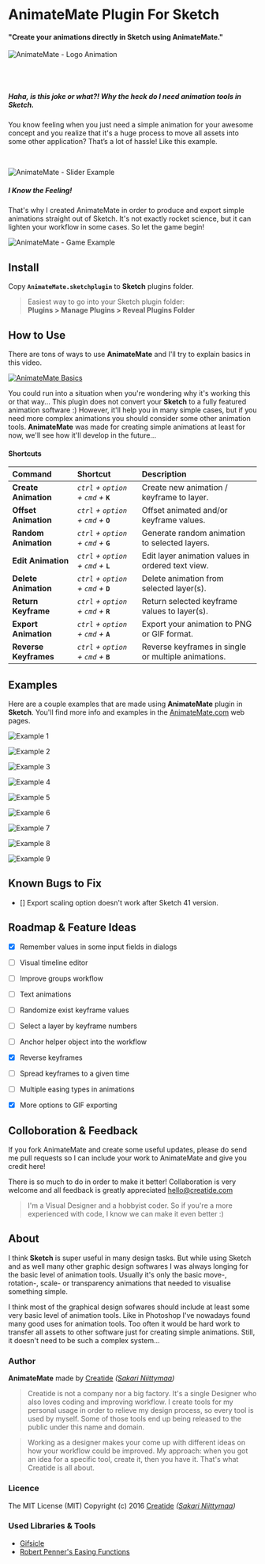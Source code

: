 AnimateMate Plugin For Sketch
=============================

#### "Create your animations directly in Sketch using AnimateMate."

![AnimateMate - Logo Animation](https://github.com/Creatide/AnimateMate/blob/gh-pages/img/readme/AnimateMate_LogoAnimation_GitHub.gif)

<br><br>

##### *Haha, is this joke or what?! Why the heck do I need animation tools in Sketch.*

You know feeling when you just need a simple animation for your awesome concept and you realize that it's a huge process to move all assets into some other application? That’s a lot of hassle! Like this example.

<br>

![AnimateMate - Slider Example](https://github.com/Creatide/AnimateMate/blob/gh-pages/img/readme/AnimateMate_Example_Slider_0-135.gif)

##### *I Know the Feeling!*

That's why I created AnimateMate in order to produce and export simple animations straight out of Sketch. It's not exactly rocket science, but it can lighten your workflow in some cases. 
So let the game begin!

![AnimateMate - Game Example](https://github.com/Creatide/AnimateMate/blob/gh-pages/img/readme/AnimateMate_Example_PingPong_0-100.gif)


## Install

Copy **`AnimateMate.sketchplugin`** to **Sketch** plugins folder. 

> Easiest way to go into your Sketch plugin folder:<br>
**Plugins > Manage Plugins > Reveal Plugins Folder**


## How to Use

There are tons of ways to use **AnimateMate** and I'll try to explain basics in this video.

<a href="http://www.youtube.com/watch?feature=player_embedded&v=bDm_c4wPBkc
" target="_blank"><img src="https://github.com/Creatide/AnimateMate/blob/gh-pages/img/readme/AnimateMate_Basics_Video_YouTube_Thumbnail.png" 
alt="AnimateMate Basics" /></a>

You could run into a situation when you're wondering why it's working this or that way... This plugin does not convert your **Sketch** to a fully featured animation software :) However, it'll help you in many simple cases, but if you need more complex animations you should consider some other animation tools. **AnimateMate** was made for creating simple animations at least for now, we'll see how it'll develop in the future...

#### Shortcuts

Command               | Shortcut                              | Description
:-------------------  | :------------------------------------ | :----------------------------------------------------
**Create Animation**  | *`ctrl` + `option` + `cmd` +* **`K`** | Create new animation / keyframe to layer.
**Offset Animation**  | *`ctrl` + `option` + `cmd` +* **`O`** | Offset animated and/or keyframe values.
**Random Animation**  | *`ctrl` + `option` + `cmd` +* **`G`** | Generate random animation to selected layers.
**Edit Animation**    | *`ctrl` + `option` + `cmd` +* **`L`** | Edit layer animation values in ordered text view.
**Delete Animation**  | *`ctrl` + `option` + `cmd` +* **`D`** | Delete animation from selected layer(s).
**Return Keyframe**   | *`ctrl` + `option` + `cmd` +* **`R`** | Return selected keyframe values to layer(s).
**Export Animation**  | *`ctrl` + `option` + `cmd` +* **`A`** | Export your animation to PNG or GIF format.
**Reverse Keyframes** | *`ctrl` + `option` + `cmd` +* **`B`** | Reverse keyframes in single or multiple animations.


## Examples

Here are a couple examples that are made using **AnimateMate** plugin in **Sketch**. You'll find more info and examples in the [AnimateMate.com](http://animatemate.com) web pages.

![Example 1](https://github.com/Creatide/AnimateMate/blob/gh-pages/img/readme/AnimateMate_Example_001.gif)

![Example 2](https://github.com/Creatide/AnimateMate/blob/gh-pages/img/readme/AnimateMate_Example_002.gif)

![Example 3](https://github.com/Creatide/AnimateMate/blob/gh-pages/img/readme/AnimateMate_Example_003_RandomAnimation.gif)

![Example 4](https://github.com/Creatide/AnimateMate/blob/gh-pages/img/readme/AnimateMate_Example_004_RandomAnimation.gif)

![Example 5](https://github.com/Creatide/AnimateMate/blob/gh-pages/img/readme/AnimateMate_Example_005_MaskAnimation.gif)

![Example 6](https://github.com/Creatide/AnimateMate/blob/gh-pages/img/readme/AnimateMate_Example_006_Over2kItemCountRenderTest.gif)

![Example 7](https://github.com/Creatide/AnimateMate/blob/gh-pages/img/readme/AnimateMate_Example_007_ManyItemsCountRenderTest.gif)

![Example 8](https://github.com/Creatide/AnimateMate/blob/gh-pages/img/readme/AnimateMate_Example_008_LoadingIndicators.gif)

![Example 9](https://github.com/Creatide/AnimateMate/blob/gh-pages/img/readme/AnimateMate_Example_CassetteDemo.gif)


## Known Bugs to Fix

* [] Export scaling option doesn't work after Sketch 41 version.

## Roadmap & Feature Ideas

* [x] Remember values in some input fields in dialogs
* [ ] Visual timeline editor
* [ ] Improve groups workflow
* [ ] Text animations
* [ ] Randomize exist keyframe values
* [ ] Select a layer by keyframe numbers
* [ ] Anchor helper object into the workflow
* [x] Reverse keyframes
* [ ] Spread keyframes to a given time
* [ ] Multiple easing types in animations
* [x] More options to GIF exporting


## Colloboration & Feedback

If you fork AnimateMate and create some useful updates, please do send me pull requests so I can include your work to AnimateMate and give you credit here!

There is so much to do in order to make it better! Collaboration is very welcome and all feedback is greatly appreciated [hello@creatide.com](mailto:hello@creatide.com)

> I'm a Visual Designer and a hobbyist coder. So if you're a more experienced with code, I know we can make it even better :)


## About

I think **Sketch** is super useful in many design tasks. But while using Sketch and as well many other graphic design softwares I was always longing for the basic level of animation tools. Usually it's only the basic move-, rotation-, scale- or transparency animations that needed to visualise something simple.

I think most of the graphical design sofwares should include at least some very basic level of animation tools. Like in Photoshop I've nowadays found many good uses for animation tools. Too often it would be hard work to transfer all assets to other software just for creating simple animations. Still, it doesn't need to be such a complex system...

### Author

**AnimateMate** made by [Creatide](http://creatide.com) *([Sakari Niittymaa](http://sakari.niittymaa.com))*

> Creatide is not a company nor a big factory. It's a single Designer who also loves coding and improving workflow. I create tools for my personal usage in order to relieve my design process, so every tool is used by myself. Some of those tools end up being released to the public under this name and domain.

> Working as a designer makes your come up with different ideas on how your workflow could be improved. My approach: when you got an idea for a specific tool, create it, then you have it. That's what Creatide is all about.

### Licence

The MIT License (MIT)
Copyright (c) 2016 [Creatide](http://creatide.com) *([Sakari Niittymaa](http://sakari.niittymaa.com))*

### Used Libraries & Tools

- [Gifsicle](https://github.com/kohler/gifsicle)
- [Robert Penner's Easing Functions](http://robertpenner.com/easing/)
